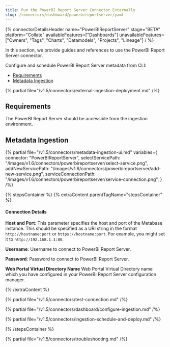 ```yaml
---
title: Run the PowerBI Report Server Connector Externally
slug: /connectors/dashboard/powerbireportserver/yaml
---
```


{% connectorDetailsHeader
  name="PowerBIReportServer"
  stage="BETA"
  platform="Collate"
  availableFeatures=["Dashboards"]
  unavailableFeatures=["Owners", "Tags", "Charts", "Datamodels", "Projects", "Lineage"]
/ %}

In this section, we provide guides and references to use the PowerBI Report Server connector.

Configure and schedule PowerBI Report Server metadata from CLI:

- [Requirements](#requirements)
- [Metadata Ingestion](#metadata-ingestion)

{% partial file="/v1.5/connectors/external-ingestion-deployment.md" /%}

## Requirements

The PowerBI Report Server should be accessible from the ingestion environment.

## Metadata Ingestion

{% partial 
  file="/v1.5/connectors/metadata-ingestion-ui.md" 
  variables={
    connector: "PowerBIReportServer", 
    selectServicePath: "/images/v1.6/connectors/powerbireportserver/select-service.png",
    addNewServicePath: "/images/v1.6/connectors/powerbireportserver/add-new-service.png",
    serviceConnectionPath: "/images/v1.6/connectors/powerbireportserver/service-connection.png",
} 
/%}

{% stepsContainer %}
{% extraContent parentTagName="stepsContainer" %}

#### Connection Details

**Host and Port**:
This parameter specifies the host and port of the Metabase instance. This should be specified as a URI string in the format `http://hostname:port` or `https://hostname:port`. 
For example, you might set it to `http://192.168.1.1:80`.

**Username**:
Username to connect to PowerBI Report Server.

**Password**:
Password to connect to PowerBI Report Server.

**Web Portal Virtual Directory Name**
Web Portal Virtual Directory name which you have configured in your PowerBI Report Server configuration manager.

{% /extraContent %}

{% partial file="/v1.5/connectors/test-connection.md" /%}

{% partial file="/v1.5/connectors/dashboard/configure-ingestion.md" /%}

{% partial file="/v1.5/connectors/ingestion-schedule-and-deploy.md" /%}

{% /stepsContainer %}

{% partial file="/v1.5/connectors/troubleshooting.md" /%}
